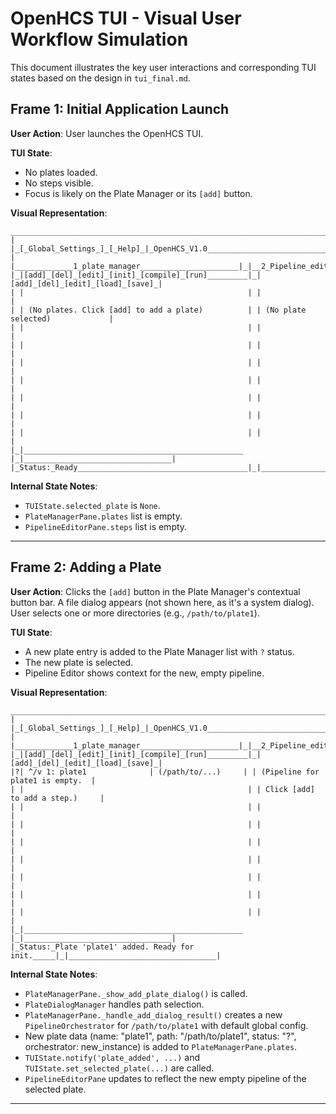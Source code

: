 # OpenHCS TUI - Visual User Workflow Simulation

This document illustrates the key user interactions and corresponding TUI states based on the design in `tui_final.md`.

## Frame 1: Initial Application Launch

**User Action**: User launches the OpenHCS TUI.

**TUI State**:
*   No plates loaded.
*   No steps visible.
*   Focus is likely on the Plate Manager or its `[add]` button.

**Visual Representation**:

```
__________________________________________________________________________________________
| |_[_Global_Settings_]_[_Help]_|_OpenHCS_V1.0___________________________________________|
| |_____________1_plate_manager______________________|_|__2_Pipeline_editor______________|
|_|[add]_[del]_[edit]_[init]_[compile]_[run]_________|_|[add]_[del]_[edit]_[load]_[save]_|
| |                                                  | |                                 | 
| | (No plates. Click [add] to add a plate)          | | (No plate selected)             | 
| |                                                  | |                                 | 
| |                                                  | |                                 | 
| |                                                  | |                                 | 
| |                                                  | |                                 | 
| |                                                  | |                                 | 
| |                                                  | |                                 | 
| |                                                  | |                                 | 
|_|_________________________________________________ |_|_________________________________|
|_Status:_Ready______________________________________|_|_________________________________|
```

**Internal State Notes**:
*   `TUIState.selected_plate` is `None`.
*   `PlateManagerPane.plates` list is empty.
*   `PipelineEditorPane.steps` list is empty.

---
## Frame 2: Adding a Plate

**User Action**: Clicks the `[add]` button in the Plate Manager's contextual button bar. A file dialog appears (not shown here, as it's a system dialog). User selects one or more directories (e.g., `/path/to/plate1`).

**TUI State**:
*   A new plate entry is added to the Plate Manager list with `?` status.
*   The new plate is selected.
*   Pipeline Editor shows context for the new, empty pipeline.

**Visual Representation**:

```
__________________________________________________________________________________________
| |_[_Global_Settings_]_[_Help]_|_OpenHCS_V1.0___________________________________________|
| |_____________1_plate_manager______________________|_|__2_Pipeline_editor______________|
|_|[add]_[del]_[edit]_[init]_[compile]_[run]_________|_|[add]_[del]_[edit]_[load]_[save]_|
|?| ^/v 1: plate1              | (/path/to/...)     | | (Pipeline for plate1 is empty.  | 
| |                                                  | | Click [add] to add a step.)     | 
| |                                                  | |                                 | 
| |                                                  | |                                 | 
| |                                                  | |                                 | 
| |                                                  | |                                 | 
| |                                                  | |                                 | 
| |                                                  | |                                 | 
| |                                                  | |                                 | 
|_|_________________________________________________ |_|_________________________________|
|_Status:_Plate 'plate1' added. Ready for init._____|_|_________________________________|
```

**Internal State Notes**:
*   `PlateManagerPane._show_add_plate_dialog()` is called.
*   `PlateDialogManager` handles path selection.
*   `PlateManagerPane._handle_add_dialog_result()` creates a new `PipelineOrchestrator` for `/path/to/plate1` with default global config.
*   New plate data (name: "plate1", path: "/path/to/plate1", status: "?", orchestrator: new_instance) is added to `PlateManagerPane.plates`.
*   `TUIState.notify('plate_added', ...)` and `TUIState.set_selected_plate(...)` are called.
*   `PipelineEditorPane` updates to reflect the new empty pipeline of the selected plate.

---